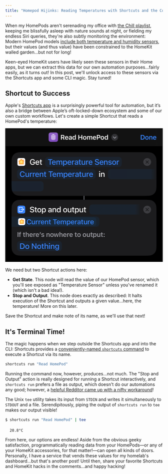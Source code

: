 ```yaml
---
title: "Homepod Hijinks: Reading Temperatures with Shortcuts and the Command Line"
---
```


When my HomePods aren't serenading my office with [the Chill playlist](https://music.apple.com/us/station/apple-music-chill/ra.1740614260), keeping me blissfully asleep with nature sounds at night, or fielding my endless Siri queries, they're also subtly monitoring the environment: Modern HomePod models [include both temperature and humidity sensors](https://support.apple.com/en-us/108045#163), but their values (and thus value) have been constrained to the HomeKit walled garden…but not for long!

Keen-eyed HomeKit users have likely seen these sensors in their Home apps, but we can extract this data for our own automation purposes…fairly easily, as it turns out! In this post, we'll unlock access to these sensors via the Shortcuts app and some CLI magic. Stay tuned!

## Shortcut to Success

Apple's [Shortcuts app](https://support.apple.com/guide/shortcuts/welcome/ios) is a surprisingly powerful tool for automation, but it’s also a bridge between Apple’s oft-locked-down ecosystem and some of our own custom workflows. Let's create a simple Shortcut that reads a HomePod's temperature:

![Our simple Shortcut. The nodes included—Get State and Stop and Output—are described below.](./shortcut.png)

We need but two Shortcut actions here:
* **Get State**. This node will read the value of our HomePod sensor, which you'll see exposed as "Temperature Sensor" unless you've renamed it (which isn't a bad idea!).
* **Stop and Output**. This node does exactly as described: It halts execution of the Shortcut and outputs a given value…here, the temperature! More on this later.

Save the Shortcut and make note of its name, as we'll use that next!

## It's Terminal Time!

The magic happens when we step outside the Shortcuts app and into the CLI: Shortcuts provides a [conveniently-named `shortcuts` command](https://support.apple.com/en-gb/guide/shortcuts-mac/apd455c82f02/mac) to execute a Shortcut via its name.

```bash
shortcuts run "Read HomePod"
```

Running the command now, however, produces…not much. The "Stop and Output" action is really designed for running a Shortcut interactively, and `shortcuts run` prefers a file as output, which doesn't do our automations any good; however, a [helpful Redditor came up with a nifty workaround](https://www.reddit.com/r/shortcuts/comments/nw4bqe/comment/j13hg6s)!

The Unix `tee` utility takes its input from `STDIN` and writes it simultaneously to `STDOUT` and a file. Serendipitously, piping the output of `shortcuts run` to `tee` makes our output visible!

```bash
$ shortcuts run "Read HomePod" | tee

  20.8°C
```

From here, our options are endless! Aside from the obvious geeky satisfaction, programmatically reading data from your HomePods—or any of your HomeKit accessories, for that matter!—can open all kinds of doors. Personally, I have a service that vends these values for my homelab's dashboard…but that's another post! Until then, share your favorite Shortcuts and HomeKit hacks in the comments…and happy hacking!
